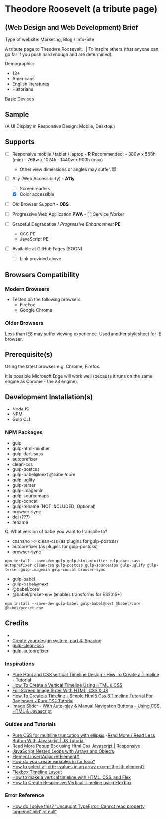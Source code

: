 # Theodore Roosevelt (a tribute page)


## (Web Design and Web Development) Brief

Type of website: Marketing, Blog / Info-Site

A tribute page to Theodore Roosevelt. || To inspire others (that anyone can go far if you push hard enough and are determined).

Demographic:
- 13+
- Americans
- English literatures
- Historians

Basic Devices


## Sample

(A UI Display in Responsive Design: Mobile, Desktop.)

## Supports

- [ ] Responsive mobile / tablet / laptop - **R**
    Recommended:
        - 380w x 568h (min)
        - 768w x 1024h
        - 1440w x 900h (max)

    * Other view dimensions or angles may suffer. :smiling_imp:

- [ ] Ally (Web Accessibility) - **A11y**
    - [ ] Screenreaders
    - [x] Color accessible

- [ ] Old Browser Support - **OBS**

- [ ] Progressive Web Application **PWA**
      - [ ] Service Worker

- [ ] Graceful Degradation / *Progressive Enhancement* **PE**
    - CSS PE
    - JavaScript PE

- [ ] Available at GitHub Pages (SOON)
    - [ ] Link provided above


## Browsers Compatibility

### Modern Browsers

* Tested on the following browsers:
    - FireFox
    - Google Chrome


### Older Browsers

Less than IE8 may suffer viewing experience. Used another stylesheet for IE browser.


## Prerequisite(s)

Using the latest browser. e.g. Chrome, Firefox.

It is possible Microsoft Edge will work well (because it runs on the same engine as Chrome - the V8 engine).


## Development Installation(s)

* NodeJS
* NPM
* Gulp CLI

### NPM Packages

* gulp
* gulp-html-minifier
* gulp-dart-sass
* autoprefixer
* clean-css
* gulp-postcss
* gulp-babel@next @babel/core
* gulp-uglify
* gulp-terser
* gulp-imagemin
* gulp-sourcemaps
* gulp-concat
* gulp-rename (NOT INCLUDED; Optional)
* browser-sync
* del (???)
* rename

Q. What version of babel you want to transpile to?

* cssnano >> clean-css (as plugins for gulp-postcss)
* autoprefixer (as plugins for gulp-postcss)
* browser-sync

```
npm install --save-dev gulp gulp-html-minifier gulp-dart-sass autoprefixer clean-css gulp-postcss gulp-sourcemaps gulp-uglify gulp-terser gulp-imagemin gulp-concat browser-sync
```

* gulp-babel
* gulp-babel@next
* @babel/core
* @babel/preset-env (enables transforms for ES2015+)

```
npm install --save-dev gulp-babel gulp-babel@next @babel/core @babel/preset-env
```


## Credits

- [](https://www.compart.com/en/unicode/search?q=arrow#characters)
- [Create your design system, part 4: Spacing](https://medium.com/codyhouse/create-your-design-system-part-4-spacing-895c9213e2b9)
- [gulp-clean-css](https://www.npmjs.com/package/gulp-clean-css)
- [gulp-autoprefixer](https://www.npmjs.com/package/gulp-autoprefixer)

### Inspirations

- [Pure Html and CSS vertical Timeline Design - How To Create a Timeline - Tutorial](https://youtu.be/X6aMWDDJlJg)
- [How To Create a Vertical Timeline Using HTML & CSS](https://www.youtube.com/watch?v=zNccqv0g6Q4&ab_channel=WEBCIFAR)
- [Full Screen Image Slider With HTML, CSS & JS](https://youtu.be/7ZO2RTMNSAY)
- [How To Create a Timeline - Simple Html5 Css 3 Timeline Tutorial For Beginners - Pure CSS Tutorial](https://www.youtube.com/watch?v=sWvRIYJZJ-c&ab_channel=OnlineTutorials)
- [Image Slider - With Auto-play & Manual Navigation Buttons - Using CSS, HTML & Javascript](https://youtu.be/0wvrlOyGlq0)

### Guides and Tutorials

- [Pure CSS for multiline truncation with ellipsis](http://hackingui.com/a-pure-css-solution-for-multiline-text-truncation/)
-[Read More / Read Less Button With Javascript | JS Tutorial](https://youtu.be/A_7sRo-mgz4)
- [Read More Popup Box using Html Css Javascript | Responsive](https://youtu.be/DrshwKL_TYo)
- [JavaScript Nested Loops with Arrays and Objects](https://youtu.be/AqgVLYpBWG8)
- [Element.insertAdjacentElement()](https://developer.mozilla.org/en-US/docs/Web/API/Element/insertAdjacentElement)
- [How do you create variables in for loop?](https://stackoverflow.com/questions/10325651/how-do-you-create-variables-in-for-loop)
- [How to select all other values in an array except the ith element?](https://stackoverflow.com/questions/15361189/how-to-select-all-other-values-in-an-array-except-the-ith-element)
- [Flexbox Timeline Layout](https://codepen.io/paulhbarker/pen/apvGdv)
- [How to make a vertical timeline with HTML, CSS, and Flex](https://stackoverflow.com/questions/54371446/how-to-make-a-vertical-timeline-with-html-css-and-flex)
- [How to Create Responsive Vertical Timeline using Flexbox](https://youtu.be/iYOiK2FK4rs)

### Error Reference

- [How do I solve this? “Uncaught TypeError: Cannot read property 'appendChild' of null”](https://stackoverflow.com/questions/37133990/how-do-i-solve-this-uncaught-typeerror-cannot-read-property-appendchild-of)